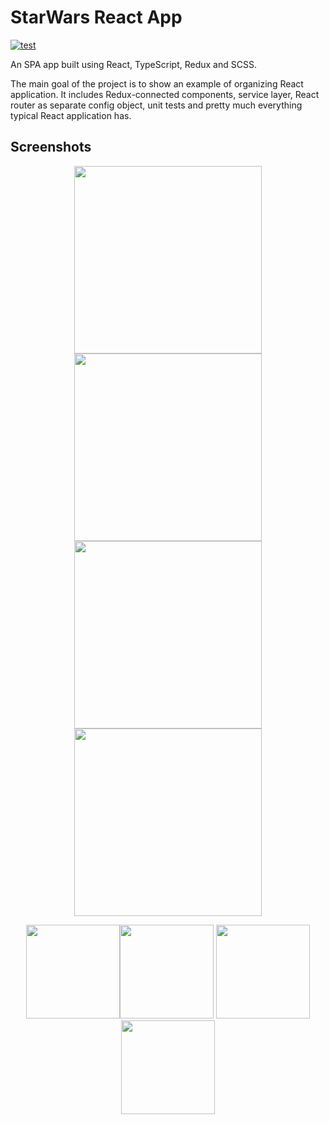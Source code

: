 # StarWars React App

[![test](https://github.com/rodion-arr/starwars-react-app/workflows/Test/badge.svg)](https://github.com/rodion-arr/starwars-react-app/actions?query=workflow%3A%22Test%22)

An SPA app built using React, TypeScript, Redux and SCSS.

The main goal of the project is to show an example of organizing React application. It includes Redux-connected
components, service layer, React router as separate config object, unit tests and pretty much everything typical React
application has.

## Screenshots

<p align="center"><img src="https://user-images.githubusercontent.com/5843270/140969199-d8af71d6-68d4-437f-b635-463b59eac034.png" width="300"><img src="https://user-images.githubusercontent.com/5843270/140969178-3b707478-b09a-4575-b8f4-90d084db8ffd.png" width="300">  <img src="https://user-images.githubusercontent.com/5843270/140969252-bfe5c304-9c4d-42ed-b87c-1ea5c6da78f1.png" width="300">
 <img src="https://user-images.githubusercontent.com/5843270/140969233-23c3a5a3-1380-4b43-a531-842635072e45.png" width="300">
 </p>
 <p align="center"><img src="https://user-images.githubusercontent.com/5843270/140969826-0cb68229-32aa-473e-9ac0-55a6dada7d13.png" width="150"><img src="https://user-images.githubusercontent.com/5843270/140969157-1b361c40-5472-4a91-8fd9-a71a6d148c3b.png" width="150"> <img src="https://user-images.githubusercontent.com/5843270/140969174-c059f4c1-8c0e-480c-ab29-37639571099a.png" width="150">
 <img src="https://user-images.githubusercontent.com/5843270/140969839-4644b9ae-528e-4d56-a251-f0bdbdbe7ed1.png" width="150">
 </p>
